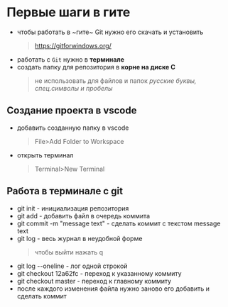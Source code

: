 # Первые шаги в гите

- чтобы работать в ~гите~ Git  нужно его скачать и установить
  > https://gitforwindows.org/
- работать с `Git` нужно в **терминале**
- создать папку для репозитория в **корне на диске C**
  > не использовать для файлов и папок *русские буквы, спец.символы и пробелы*


## Создание проекта в vscode

- добавить созданную папку в vscode
  > File>Add Folder to Workspace
- открыть терминал
  > Terminal>New Terminal

## Работа в терминале c git

* git init  - инициализация репозитория
* git add - добавить файл в очередь коммита
* git commit -m "message text" - сделать коммит с текстом message text
* git log - весь журнал в неудобной форме
  > чтобы выйти нажать q
* git log --oneline - лог одной строкой
* git checkout 12a62fc - переход к указанному коммиту
* git checkout master - переход к главному коммиту
* после каждого изменения файла нужно заново его добавить и сделать коммит

